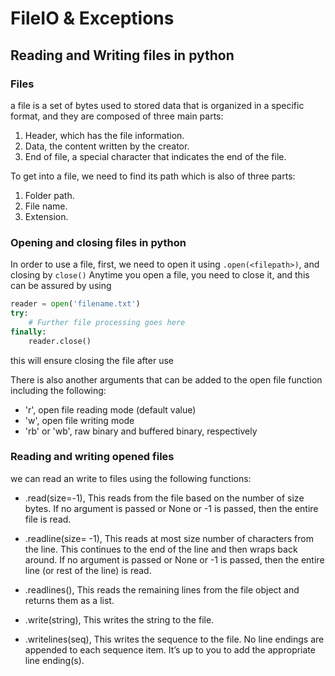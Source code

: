 # FileIO & Exceptions

## Reading and Writing files in python

### Files

a file is a set of bytes used to stored data that is organized in a specific format, and they are composed of three main parts:

1. Header, which has the file information.
2. Data, the content written by the creator.
3. End of file, a special character that indicates the end of the file.

To get into a file, we need to find its path which is also of three parts:

1. Folder path.
2. File name.
3. Extension.

### Opening and closing files in python

In order to use a file, first, we need to open it using `.open(<filepath>)`, and closing by `close()`
Anytime you open a file, you need to close it, and this can be assured by using

```python
reader = open('filename.txt')
try:
    # Further file processing goes here
finally:
    reader.close()
```

this will ensure closing the file after use

There is also another arguments that can be added to the open file function including the following:

* 'r', open file reading mode (default value)
* 'w', open file writing mode
* 'rb' or 'wb', raw binary and buffered binary, respectively

### Reading and writing opened files

we can read an write to files using the following functions:

* .read(size=-1), This reads from the file based on the number of size bytes. If no argument is passed or None or -1 is passed, then the entire file is read.

* .readline(size= -1), This reads at most size number of characters from the line. This continues to the end of the line and then wraps back around. If no argument is passed or None or -1 is passed, then the entire line (or rest of the line) is read.

* .readlines(), This reads the remaining lines from the file object and returns them as a list.

* .write(string), This writes the string to the file.

* .writelines(seq), This writes the sequence to the file. No line endings are appended to each sequence item. It’s up to you to add the appropriate line ending(s).

